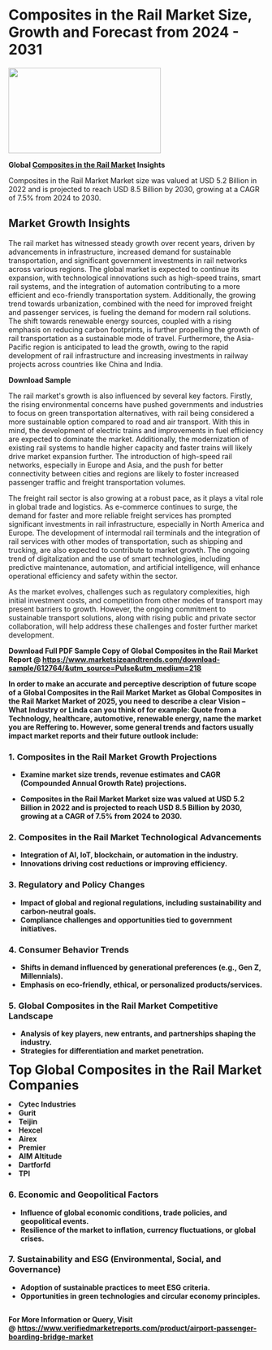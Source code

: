 <H1>Composites in the Rail Market Size, Growth and Forecast from 2024 - 2031</H1><img class="aligncenter size-medium wp-image-584254" src="https://thirdeyenews.in/wp-content/uploads/2024/09/Global-Market-Research-300x168.jpeg" alt="" width="300" height="168" /><p><strong>Global&nbsp;<a href="https://www.marketsizeandtrends.com/download-sample/612764/&amp;utm_source=Pulse&amp;utm_medium=218">Composites in the Rail Market</a> Insights</strong></p><p>Composites in the Rail Market Market size was valued at USD 5.2 Billion in 2022 and is projected to reach USD 8.5 Billion by 2030, growing at a CAGR of 7.5% from 2024 to 2030.</p><p><h2>Market Growth Insights</h2> <p>The rail market has witnessed steady growth over recent years, driven by advancements in infrastructure, increased demand for sustainable transportation, and significant government investments in rail networks across various regions. The global market is expected to continue its expansion, with technological innovations such as high-speed trains, smart rail systems, and the integration of automation contributing to a more efficient and eco-friendly transportation system. Additionally, the growing trend towards urbanization, combined with the need for improved freight and passenger services, is fueling the demand for modern rail solutions. The shift towards renewable energy sources, coupled with a rising emphasis on reducing carbon footprints, is further propelling the growth of rail transportation as a sustainable mode of travel. Furthermore, the Asia-Pacific region is anticipated to lead the growth, owing to the rapid development of rail infrastructure and increasing investments in railway projects across countries like China and India.</p> <p><strong>Download Sample</strong></p> <p>The rail market's growth is also influenced by several key factors. Firstly, the rising environmental concerns have pushed governments and industries to focus on green transportation alternatives, with rail being considered a more sustainable option compared to road and air transport. With this in mind, the development of electric trains and improvements in fuel efficiency are expected to dominate the market. Additionally, the modernization of existing rail systems to handle higher capacity and faster trains will likely drive market expansion further. The introduction of high-speed rail networks, especially in Europe and Asia, and the push for better connectivity between cities and regions are likely to foster increased passenger traffic and freight transportation volumes.</p> <p>The freight rail sector is also growing at a robust pace, as it plays a vital role in global trade and logistics. As e-commerce continues to surge, the demand for faster and more reliable freight services has prompted significant investments in rail infrastructure, especially in North America and Europe. The development of intermodal rail terminals and the integration of rail services with other modes of transportation, such as shipping and trucking, are also expected to contribute to market growth. The ongoing trend of digitalization and the use of smart technologies, including predictive maintenance, automation, and artificial intelligence, will enhance operational efficiency and safety within the sector.</p> <p>As the market evolves, challenges such as regulatory complexities, high initial investment costs, and competition from other modes of transport may present barriers to growth. However, the ongoing commitment to sustainable transport solutions, along with rising public and private sector collaboration, will help address these challenges and foster further market development.</p> <p><strong></p><p><span class=""><strong>Download Full PDF Sample Copy of Global Composites in the Rail Market Report</strong> @ <a href="https://www.marketsizeandtrends.com/download-sample/612764/&amp;utm_source=Pulse&amp;utm_medium=218" target="_blank">https://www.marketsizeandtrends.com/download-sample/612764/&amp;utm_source=Pulse&amp;utm_medium=218</a></span></p><p>In order to make an accurate and perceptive description of future scope of a Global&nbsp;Composites in the Rail Market Market as Global&nbsp;Composites in the Rail Market Market of 2025, you need to describe a clear Vision &ndash; What Industry or Linda can you think of for example: Quote from a Technology, healthcare, automotive, renewable energy, name the market you are Reffering to. However, some general trends and factors usually impact market reports and their future outlook include:</p><h3>1.&nbsp;<strong>Composites in the Rail Market Growth Projections</strong></h3><ul><li>Examine market size trends, revenue estimates and CAGR (Compounded Annual Growth Rate) projections.</li><li><p>Composites in the Rail Market Market size was valued at USD 5.2 Billion in 2022 and is projected to reach USD 8.5 Billion by 2030, growing at a CAGR of 7.5% from 2024 to 2030.</p></li></ul><h3>2.&nbsp;<strong>Composites in the Rail Market Technological Advancements</strong></h3><ul><li>Integration of AI, IoT, blockchain, or automation in the industry.</li><li>Innovations driving cost reductions or improving efficiency.</li></ul><h3>3.&nbsp;<strong>Regulatory and Policy Changes</strong></h3><ul><li>Impact of global and regional regulations, including sustainability and carbon-neutral goals.</li><li>Compliance challenges and opportunities tied to government initiatives.</li></ul><h3>4.&nbsp;<strong>Consumer Behavior Trends</strong></h3><ul><li>Shifts in demand influenced by generational preferences (e.g., Gen Z, Millennials).</li><li>Emphasis on eco-friendly, ethical, or personalized products/services.</li></ul><h3>5.&nbsp;<strong>Global Composites in the Rail Market Competitive Landscape</strong></h3><ul><li>Analysis of key players, new entrants, and partnerships shaping the industry.</li><li>Strategies for differentiation and market penetration.</li></ul><p data-pm-slice="1 1 []"><span style="color: inherit; font-family: inherit; font-size: 25px;">Top Global Composites in the Rail Market Companies</span></p><div class="" data-test-id=""><p><li>Cytec Industries</li><li> Gurit</li><li> Teijin</li><li> Hexcel</li><li> Airex</li><li> Premier</li><li> AIM Altitude</li><li> Dartforfd</li><li> TPI</li></p></div><h3>6.&nbsp;<strong>Economic and Geopolitical Factors</strong></h3><ul><li>Influence of global economic conditions, trade policies, and geopolitical events.</li><li>Resilience of the market to inflation, currency fluctuations, or global crises.</li></ul><h3>7.&nbsp;<strong>Sustainability and ESG (Environmental, Social, and Governance)</strong></h3><ul><li>Adoption of sustainable practices to meet ESG criteria.</li><li>Opportunities in green technologies and circular economy principles.</li></ul><h2><strong style="font-size: 14px;">For More Information or Query, Visit @&nbsp;</strong><a style="background-color: #ffffff; font-size: 14px;" href="https://www.marketsizeandtrends.com/report/composites-in-the-rail-market/" target="_blank">https://www.verifiedmarketreports.com/product/airport-passenger-boarding-bridge-market</a></h2>
